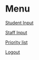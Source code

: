 <html>
<body>
<h1>Menu</h1>

<p><a href="student">Student Input</a></p>
<p><a href="staff">Staff Input</a></p>
<p><a href="https://coolmathgames.com">Priority list</a></p>
<p><a href="coolmathgames.com">Logout</a></p>
